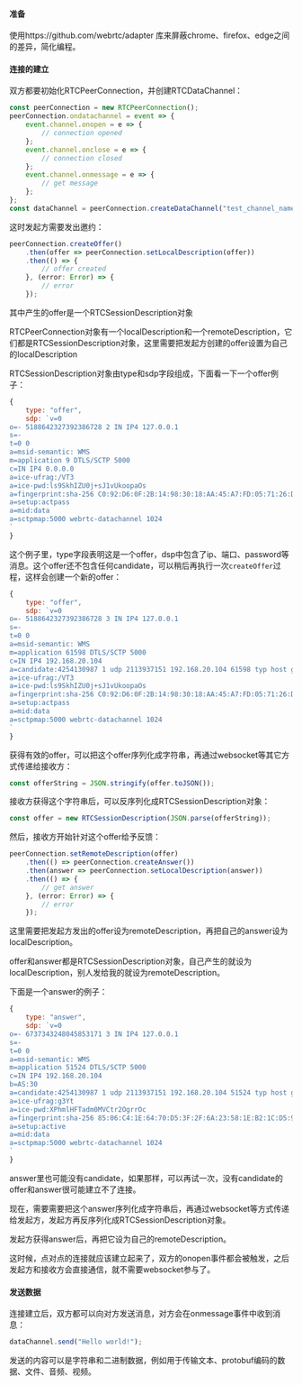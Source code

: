 #### 准备

使用https://github.com/webrtc/adapter 库来屏蔽chrome、firefox、edge之间的差异，简化编程。

#### 连接的建立

双方都要初始化RTCPeerConnection，并创建RTCDataChannel：

```js
const peerConnection = new RTCPeerConnection();
peerConnection.ondatachannel = event => {
    event.channel.onopen = e => {
        // connection opened
    };
    event.channel.onclose = e => {
        // connection closed
    };
    event.channel.onmessage = e => {
        // get message
    };
};
const dataChannel = peerConnection.createDataChannel("test_channel_name"); // 双方的channel名要一致
```

这时发起方需要发出邀约：

```js
peerConnection.createOffer()
    .then(offer => peerConnection.setLocalDescription(offer))
    .then(() => {
        // offer created
    }, (error: Error) => {
        // error
    });
```

其中产生的offer是一个RTCSessionDescription对象

RTCPeerConnection对象有一个localDescription和一个remoteDescription，它们都是RTCSessionDescription对象，这里需要把发起方创建的offer设置为自己的localDescription

RTCSessionDescription对象由type和sdp字段组成，下面看一下一个offer例子：

```js
{
    type: "offer",
    sdp: `v=0
o=- 5188642327392386728 2 IN IP4 127.0.0.1
s=-
t=0 0
a=msid-semantic: WMS
m=application 9 DTLS/SCTP 5000
c=IN IP4 0.0.0.0
a=ice-ufrag:/VT3
a=ice-pwd:ls9SkhIZU0j+sJ1vUkoopaOs
a=fingerprint:sha-256 C0:92:D6:0F:2B:14:98:30:18:AA:45:A7:FD:05:71:26:DE:2C:D8:4F:BB:E2:FC:17:1B:1E:29:07:02:7F:68:9B
a=setup:actpass
a=mid:data
a=sctpmap:5000 webrtc-datachannel 1024
`
}
```

这个例子里，type字段表明这是一个offer，dsp中包含了ip、端口、password等消息。这个offer还不包含任何candidate，可以稍后再执行一次`createOffer`过程，这样会创建一个新的offer：

```js
{
    type: "offer",
    sdp: `v=0
o=- 5188642327392386728 3 IN IP4 127.0.0.1
s=-
t=0 0
a=msid-semantic: WMS
m=application 61598 DTLS/SCTP 5000
c=IN IP4 192.168.20.104
a=candidate:4254130987 1 udp 2113937151 192.168.20.104 61598 typ host generation 0 network-cost 50
a=ice-ufrag:/VT3
a=ice-pwd:ls9SkhIZU0j+sJ1vUkoopaOs
a=fingerprint:sha-256 C0:92:D6:0F:2B:14:98:30:18:AA:45:A7:FD:05:71:26:DE:2C:D8:4F:BB:E2:FC:17:1B:1E:29:07:02:7F:68:9B
a=setup:actpass
a=mid:data
a=sctpmap:5000 webrtc-datachannel 1024
`
}
```

获得有效的offer，可以把这个offer序列化成字符串，再通过websocket等其它方式传递给接收方：

```js
const offerString = JSON.stringify(offer.toJSON());
```

接收方获得这个字符串后，可以反序列化成RTCSessionDescription对象：

```js
const offer = new RTCSessionDescription(JSON.parse(offerString));
```

然后，接收方开始针对这个offer给予反馈：

```js
peerConnection.setRemoteDescription(offer)
    .then(() => peerConnection.createAnswer())
    .then(answer => peerConnection.setLocalDescription(answer))
    .then(() => {
        // get answer
    }, (error: Error) => {
        // error
    });
```

这里需要把发起方发出的offer设为remoteDescription，再把自己的answer设为localDescription。

offer和answer都是RTCSessionDescription对象，自己产生的就设为localDescription，别人发给我的就设为remoteDescription。

下面是一个answer的例子：

```js
{
    type: "answer",
    sdp: `v=0
o=- 6737343248045853171 3 IN IP4 127.0.0.1
s=-
t=0 0
a=msid-semantic: WMS
m=application 51524 DTLS/SCTP 5000
c=IN IP4 192.168.20.104
b=AS:30
a=candidate:4254130987 1 udp 2113937151 192.168.20.104 51524 typ host generation 0 network-cost 50
a=ice-ufrag:g3Yt
a=ice-pwd:XPhmlHFTadm0MVCtr2OgrrOc
a=fingerprint:sha-256 85:06:C4:1E:64:70:D5:3F:2F:6A:23:58:1E:B2:1C:D5:9F:64:12:02:AA:AA:BD:C2:0B:7D:0E:92:D0:D5:63:60
a=setup:active
a=mid:data
a=sctpmap:5000 webrtc-datachannel 1024
`
}
```

answer里也可能没有candidate，如果那样，可以再试一次，没有candidate的offer和answer很可能建立不了连接。

现在，需要需要把这个answer序列化成字符串后，再通过websocket等方式传递给发起方，发起方再反序列化成RTCSessionDescription对象。

发起方获得answer后，再把它设为自己的remoteDescription。

这时候，点对点的连接就应该建立起来了，双方的onopen事件都会被触发，之后发起方和接收方会直接通信，就不需要websocket参与了。

#### 发送数据

连接建立后，双方都可以向对方发送消息，对方会在onmessage事件中收到消息：

```js
dataChannel.send("Hello world!");
```

发送的内容可以是字符串和二进制数据，例如用于传输文本、protobuf编码的数据、文件、音频、视频。
